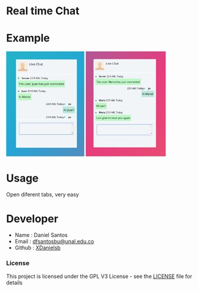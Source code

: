 Real time Chat
==============


Example
=======

<img src="assets/juan.png" width="210px">
<img src="assets/maria.png" width="215px">


Usage
=====

Open diferent tabs, very easy

Developer
=========

* Name : Daniel Santos
* Email : dfsantosbu@unal.edu.co
* Github : [XDanielsb](https://github.com/xdanielsb)



### License
This project is licensed under the GPL V3 License - see the [LICENSE](LICENSE) file for details
